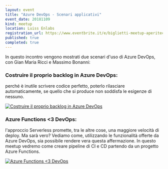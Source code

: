 ```yaml
---
layout: event
title: "Azure DevOps - Scenari applicativi"
event_date: 20181109
kind: meetup
location: Luiss Enlabs
registration_url: https://www.eventbrite.it/e/biglietti-meetup-aperitech-di-domusdotnet-50533917307
published: true
completed: true
---
```


In questo incontro vengono mostrati due scenari d'uso di Azure DevOps, con Gian Maria Ricci e Massimo Bonanni:

### Costruire il proprio backlog in Azure DevOps: 

perché è inutile scrivere codice perfetto, poterlo rilasciare automaticamente, se quello che si produce non soddisfa le esigenze di nessuno.

[![Costruire il proprio backlog in Azure DevOps](http://img.youtube.com/vi/mvzJtw8_Qbk/0.jpg)](http://www.youtube.com/watch?v=mvzJtw8_Qbk "Costruire il proprio backlog in Azure DevOps")

### Azure Functions <3 DevOps: 

l'approccio Serverless promette, tra le altre cose, una maggiore velocità di deploy. Ma sarà vero? Vediamo come, utilizzando le funzionalità offerte da Azure DevOps, sia possibile rendere vera questa affermazione. In questo meetup vedremo come creare pipeline di CI e CD partendo da un progetto Azure Functions.
    
[![Azure Functions <3 DevOps](http://img.youtube.com/vi/tPYdgWHVc1M/0.jpg)](http://www.youtube.com/watch?v=tPYdgWHVc1M "Azure Functions <3 DevOps")
